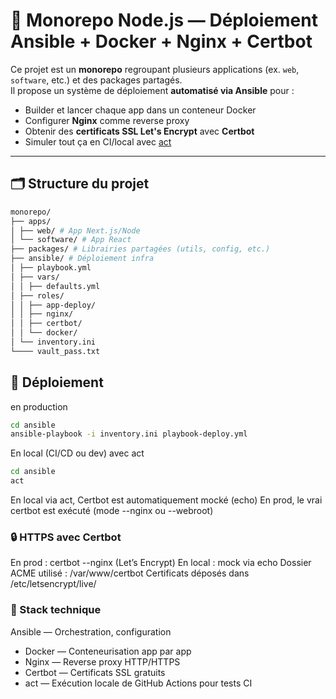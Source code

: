 # 🧩 Monorepo Node.js — Déploiement Ansible + Docker + Nginx + Certbot

Ce projet est un **monorepo** regroupant plusieurs applications (ex. `web`, `software`, etc.) et des packages partagés.  
Il propose un système de déploiement **automatisé via Ansible** pour :

- Builder et lancer chaque app dans un conteneur Docker
- Configurer **Nginx** comme reverse proxy
- Obtenir des **certificats SSL Let's Encrypt** avec **Certbot**
- Simuler tout ça en CI/local avec [act](https://github.com/nektos/act)

---

## 🗂️ Structure du projet

```bash
monorepo/ 
├── apps/ 
│ ├── web/ # App Next.js/Node
│ └── software/ # App React
├── packages/ # Librairies partagées (utils, config, etc.) 
├── ansible/ # Déploiement infra 
│ ├── playbook.yml 
│ ├── vars/
│ │ ├── defaults.yml 
│ ├── roles/
│ │ ├── app-deploy/ 
│ │ ├── nginx/
│ │ ├── certbot/ 
│ │ └── docker/ 
│ └── inventory.ini 
└──── vault_pass.txt 
```

## 🚀 Déploiement

en production

```bash
cd ansible
ansible-playbook -i inventory.ini playbook-deploy.yml
```
En local (CI/CD ou dev) avec act

```bash
cd ansible
act
```

En local via act, Certbot est automatiquement mocké (echo)
En prod, le vrai certbot est exécuté (mode --nginx ou --webroot)

### 🔒 HTTPS avec Certbot
En prod : certbot --nginx (Let’s Encrypt)
En local : mock via echo
Dossier ACME utilisé : /var/www/certbot
Certificats déposés dans /etc/letsencrypt/live/<domain>

### 🧰 Stack technique
Ansible — Orchestration, configuration

- Docker — Conteneurisation app par app
- Nginx — Reverse proxy HTTP/HTTPS
- Certbot — Certificats SSL gratuits
- act — Exécution locale de GitHub Actions pour tests CI

